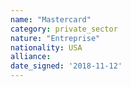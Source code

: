 ```yaml
---
name: "Mastercard"
category: private_sector
nature: "Entreprise"
nationality: USA
alliance: 
date_signed: '2018-11-12'
---
```

    